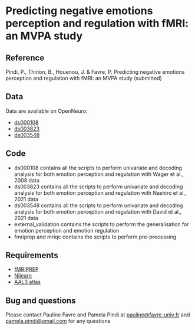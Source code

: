 # Predicting negative emotions perception and regulation with fMRI: an MVPA study

## Reference
Pindi, P., Thirion, B., Houenou, J. & Favre, P. Predicting negative emotions perception and regulation with fMRI: an MVPA study (submitted)

## Data
Data are available on OpenNeuro:
* [ds000108](https://openneuro.org/datasets/ds000108/versions/00002)
* [ds003823](https://openneuro.org/datasets/ds003823/versions/1.3.3)
* [ds003548](https://openneuro.org/datasets/ds003548/versions/1.0.0)

## Code
* ds000108 contains all the scripts to perform univariate and decoding analysis for both emotion perception and regulation with Wager et al., 2008 data
* ds003823 contains all the scripts to perform univariate and decoding analysis for both emotion perception and regulation with Nashiro et al., 2021 data
* ds003548 contains all the scripts to perform univariate and decoding analysis for both emotion perception and regulation with David et al., 2021 data
* external_validation contains the scripts to perform the generalisation for emotion perception and emotion regulation
* fmriprep and mriqc contains the scripts to perform pre-processing

## Requirements
* [fMRIPREP](https://fmriprep.org/en/stable/)
* [Nilearn](https://nilearn.github.io/stable/index.html)
* [AAL3 atlas](https://www.gin.cnrs.fr/fr/outils/aal/)

## Bug and questions
Please contact Pauline Favre and Pamela Pindi at pauline@favre-univ.fr and pamela.pindi@gmail.com for any questions
